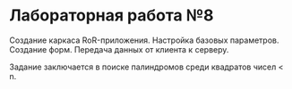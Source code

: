 # Лабораторная работа №8

Создание каркаса RoR-приложения. Настройка базовых параметров. Создание форм. Передача данных от клиента к серверу. 

Задание заключается в поиске палиндромов среди квадратов чисел < n.
